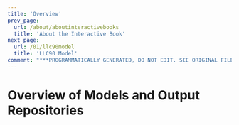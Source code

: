 ```yaml
---
title: 'Overview'
prev_page:
  url: /about/aboutinteractivebooks
  title: 'About the Interactive Book'
next_page:
  url: /01/llc90model
  title: 'LLC90 Model'
comment: "***PROGRAMMATICALLY GENERATED, DO NOT EDIT. SEE ORIGINAL FILES IN /content***"
---
```

# Overview of Models and Output Repositories